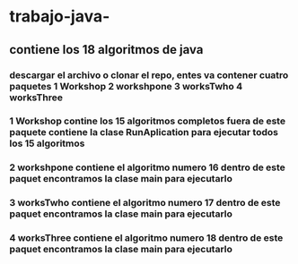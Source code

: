 # trabajo-java-

## contiene los 18 algoritmos de java
 
### descargar el archivo o clonar el repo, entes va contener cuatro paquetes  1 Workshop 2 workshpone  3 worksTwho 4 worksThree

### 1 Workshop contine los 15 algoritmos completos fuera de este paquete contiene la clase  RunAplication para ejecutar todos los 15 algoritmos

### 2 workshpone contiene el algoritmo numero 16 dentro de este paquet encontramos la clase main para ejecutarlo

### 3 worksTwho contiene el algoritmo numero 17 dentro de este paquet encontramos la clase main para ejecutarlo

### 4 worksThree contiene el algoritmo numero 18 dentro de este paquet encontramos la clase main para ejecutarlo
